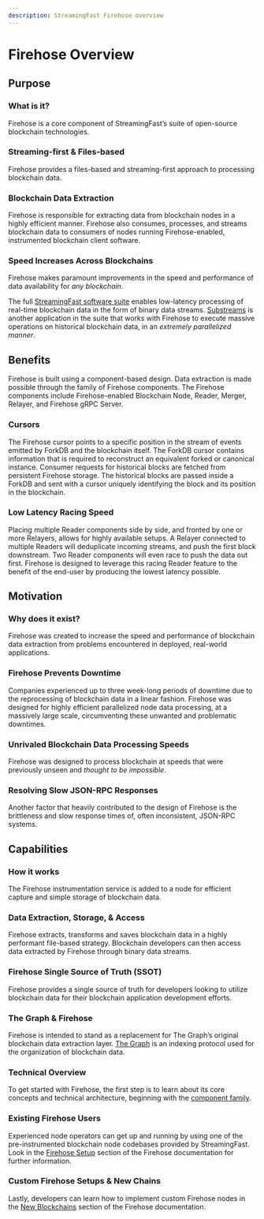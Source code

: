 ```yaml
---
description: StreamingFast Firehose overview
---
```


# Firehose Overview

## Purpose

### What is it?

Firehose is a core component of StreamingFast’s suite of open-source blockchain technologies.

### Streaming-first & Files-based

Firehose provides a files-based and streaming-first approach to processing blockchain data.&#x20;

### Blockchain Data Extraction

Firehose is responsible for extracting data from blockchain nodes in a highly efficient manner. Firehose also consumes, processes, and streams blockchain data to consumers of nodes running Firehose-enabled, instrumented blockchain client software.

### Speed Increases Across Blockchains

Firehose makes paramount improvements in the speed and performance of data availability for _any blockchain_.

The full [StreamingFast software suite](https://github.com/streamingfast) enables low-latency processing of real-time blockchain data in the form of binary data streams. [Substreams](https://substreams.streamingfast.io/) is another application in the suite that works with Firehose to execute massive operations on historical blockchain data, in an _extremely parallelized manner_.

## Benefits

Firehose is built using a component-based design. Data extraction is made possible through the family of Firehose components. The Firehose components include Firehose-enabled Blockchain Node, Reader, Merger, Relayer, and Firehose gRPC Server.

### Cursors&#x20;

The Firehose cursor points to a specific position in the stream of events emitted by ForkDB and the blockchain itself. The ForkDB cursor contains information that is required to reconstruct an equivalent forked or canonical instance. Consumer requests for historical blocks are fetched from persistent Firehose storage. The historical blocks are passed inside a ForkDB and sent with a cursor uniquely identifying the block and its position in the blockchain.

### Low Latency Racing Speed&#x20;

Placing multiple Reader components side by side, and fronted by one or more Relayers, allows for highly available setups. A Relayer connected to multiple Readers will deduplicate incoming streams, and push the first block downstream. Two Reader components will even race to push the data out first. Firehose is designed to leverage this racing Reader feature to the benefit of the end-user by producing the lowest latency possible.

## Motivation

### Why does it exist?

Firehose was created to increase the speed and performance of blockchain data extraction from problems encountered in deployed, real-world applications.&#x20;

### Firehose Prevents Downtime

Companies experienced up to three week-long periods of downtime due to the reprocessing of blockchain data in a linear fashion. Firehose was designed for highly efficient parallelized node data processing, at a massively large scale, circumventing these unwanted and problematic downtimes.

### Unrivaled Blockchain Data Processing Speeds

Firehose was designed to process blockchain at speeds that were previously unseen and _thought to be impossible_.&#x20;

### Resolving Slow JSON-RPC Responses

Another factor that heavily contributed to the design of Firehose is the brittleness and slow response times of, often inconsistent, JSON-RPC systems.

## Capabilities

### How it works

The Firehose instrumentation service is added to a node for efficient capture and simple storage of blockchain data.&#x20;

### Data Extraction, Storage, & Access

Firehose extracts, transforms and saves blockchain data in a highly performant file-based strategy. Blockchain developers can then access data extracted by Firehose through binary data streams.

### Firehose Single Source of Truth (SSOT)

Firehose provides a single source of truth for developers looking to utilize blockchain data for their blockchain application development efforts.

### The Graph & Firehose

Firehose is intended to stand as a replacement for The Graph’s original blockchain data extraction layer. [The Graph](https://thegraph.com/) is an indexing protocol used for the organization of blockchain data.

### Technical Overview

To get started with Firehose, the first step is to learn about its core concepts and technical architecture, beginning with the [component family](https://firehose.streamingfast.io/concepts-and-architeceture/components).&#x20;

### Existing Firehose Users

Experienced node operators can get up and running by using one of the pre-instrumented blockchain node codebases provided by StreamingFast. Look in the [Firehose Setup](https://firehose.streamingfast.io/firehose-setup/setup) section of the Firehose documentation for further information.

### Custom Firehose Setups & New Chains

Lastly, developers can learn how to implement custom Firehose nodes in the [New Blockchains](https://firehose.streamingfast.io/integrate-new-chains/new-blockchains) section of the Firehose documentation.
